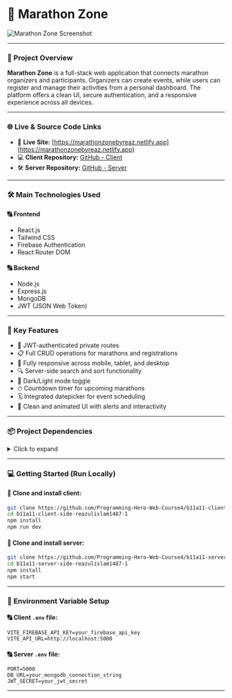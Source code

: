 # 🏃 Marathon Zone

![Marathon Zone Screenshot](https://i.postimg.cc/CMZttcGK/Screenshot-2025-06-25-053132.png)


---

### 📜 Project Overview

**Marathon Zone** is a full-stack web application that connects marathon organizers and participants. Organizers can create events, while users can register and manage their activities from a personal dashboard. The platform offers a clean UI, secure authentication, and a responsive experience across all devices.

---

### 🌐 Live & Source Code Links

* 🔗 **Live Site:** [https://marathonzonebyreaz.netlify.app](https://marathonzonebyreaz.netlify.app)
* 💻 **Client Repository:** [GitHub - Client](https://github.com/Programming-Hero-Web-Course4/b11a11-client-side-reazulislam1487-1.git)
* 🛠️ **Server Repository:** [GitHub - Server](https://github.com/Programming-Hero-Web-Course4/b11a11-server-side-reazulislam1487-1.git)

---

### 🛠️ Main Technologies Used

#### 🔠 **Frontend**

* React.js
* Tailwind CSS
* Firebase Authentication
* React Router DOM

#### 🔠 **Backend**

* Node.js
* Express.js
* MongoDB
* JWT (JSON Web Token)

---

### 🚀 Key Features

* 🔐 JWT-authenticated private routes
* 📋 Full CRUD operations for marathons and registrations
* 📱 Fully responsive across mobile, tablet, and desktop
* 🔍 Server-side search and sort functionality
* 🌃 Dark/Light mode toggle
* ⏱ Countdown timer for upcoming marathons
* 🗓 Integrated datepicker for event scheduling
* 🎨 Clean and animated UI with alerts and interactivity

---

### 📦 Project Dependencies

<details>
<summary>Click to expand</summary>

```json
"dependencies": {
  "@tailwindcss/vite": "^4.1.7",
  "axios": "^1.9.0",
  "daisyui": "^5.0.37",
  "dotenv": "^16.5.0",
  "firebase": "^11.8.1",
  "icons": "^1.0.0",
  "lottie-react": "^2.4.1",
  "lucide-react": "^0.513.0",
  "motion": "^12.14.0",
  "react": "^19.1.0",
  "react-countdown-circle-timer": "^3.2.1",
  "react-datepicker": "^8.4.0",
  "react-dom": "^19.1.0",
  "react-icons": "^5.5.0",
  "react-router": "^7.6.1",
  "react-slick": "^0.30.3",
  "slick-carousel": "^1.8.1",
  "sweetalert2": "^11.22.0",
  "swiper": "^11.2.8",
  "tailwindcss": "^4.1.7"
}
```

</details>

---

### 💻 Getting Started (Run Locally)

#### 📁 Clone and install client:

```bash
git clone https://github.com/Programming-Hero-Web-Course4/b11a11-client-side-reazulislam1487-1.git
cd b11a11-client-side-reazulislam1487-1
npm install
npm run dev
```

#### 📁 Clone and install server:

```bash
git clone https://github.com/Programming-Hero-Web-Course4/b11a11-server-side-reazulislam1487-1.git
cd b11a11-server-side-reazulislam1487-1
npm install
npm start
```

---

### 🔐 Environment Variable Setup

#### 🔠 Client `.env` file:

```
VITE_FIREBASE_API_KEY=your_firebase_api_key
VITE_API_URL=http://localhost:5000
```

#### 🔠 Server `.env` file:

```
PORT=5000
DB_URL=your_mongodb_connection_string
JWT_SECRET=your_jwt_secret
```

---


